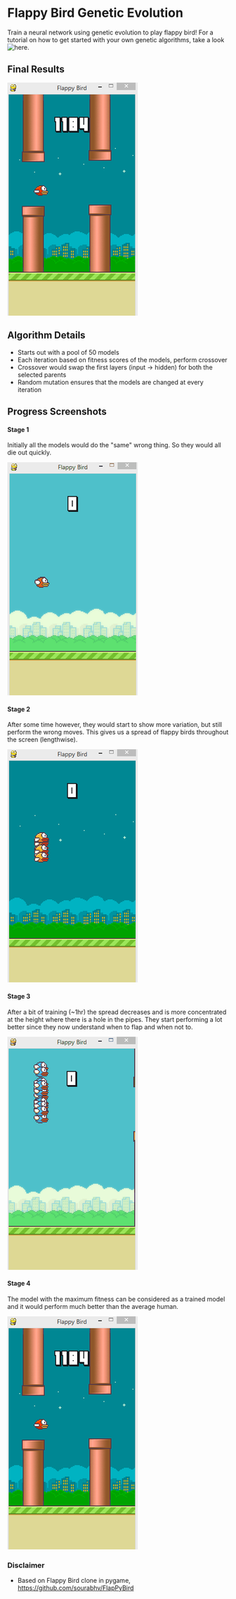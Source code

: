 # Flappy Bird Genetic Evolution
Train a neural network using genetic evolution to play flappy bird! For a tutorial on how to get started with your own genetic algorithms, take a look ![here](https://threads-iiith.quora.com/Neuro-Evolution-with-Flappy-Bird-Genetic-Evolution-on-Neural-Networks).

## Final Results
![Trained Model](Screenshots/trained_final.gif?raw=true "Trained Flappy Bird")	

## Algorithm Details
* Starts out with a pool of 50 models
* Each iteration based on fitness scores of the models, perform crossover
* Crossover would swap the first layers (input -> hidden) for both the selected parents
* Random mutation ensures that the models are changed at every iteration

## Progress Screenshots
#### Stage 1
Initially all the models would do the "same" wrong thing. So they would all die out quickly.

![Untrained No-Spread](Screenshots/untrained_initial_states_nospread.gif?raw=true "Untrained No-Spread")

#### Stage 2
After some time however, they would start to show more variation, but still perform the wrong moves. This gives us a spread of flappy birds throughout the screen (lengthwise).

![Untrained Spread](Screenshots/untrained_initial_states_spread.gif?raw=true "Untrained Spread")

#### Stage 3
After a bit of training (~1hr) the spread decreases and is more concentrated at the height where there is a hole in the pipes. They start performing a lot better since they now understand when to flap and when not to.

![Trained](Screenshots/trained_set_initial.gif?raw=true "Trained")

#### Stage 4
The model with the maximum fitness can be considered as a trained model and it would perform much better than the average human.

![Final Trained Model](Screenshots/trained_final.gif?raw=true "Final Trained Model")

### Disclaimer
* Based on Flappy Bird clone in pygame, https://github.com/sourabhv/FlapPyBird
